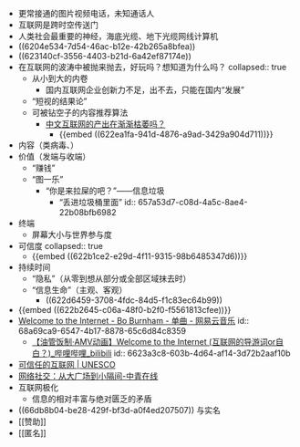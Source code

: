 - 更常接通的图片视频电话，未知通话人
- 互联网是跨时空传送门
- 人类社会最重要的神经，海底光缆、地下光缆网线计算机
- ((6204e534-7d54-46ac-b12e-42b265a8bfea))
- ((623140cf-3556-4403-b21d-6a42ef87174e))
- 在互联网的波涛中被抛来抛去，好玩吗？想知道为什么吗？
  collapsed:: true
	- 从小到大的内卷
		- 国内互联网企业创新力不足，出不去，只能在国内“发展”
	- “短视的结果论”
	- 可被钻空子的内容推荐算法
		- [中文互联网的产出在渐渐枯萎吗？](https://www.zhihu.com/question/49684783)
			- {{embed ((622ea1fa-941d-4876-a9ad-3429a904d711))}}
- 内容（类病毒、）
- 价值（发端与收端）
	- “赚钱”
	- “图一乐”
		- “你是来拉屎的吧？”——信息垃圾
			- “丢进垃圾桶里面”
			  id:: 657a53d7-c08d-4a5c-8ae4-22b08bfb6982
- 终端
	- 屏幕大小与世界参与度
- 可信度
  collapsed:: true
	- {{embed ((622b1ce2-e29d-4f11-9315-98b6485347d6))}}
- 持续时间
	- “隐私”（从零到想从部分或全部区域抹去时）
	- “信息生命”（主观、客观）
		- ((622d6459-3708-4fdc-84d5-f1c83ec64b99))
- {{embed ((622b2645-c06a-48f0-b2f0-f5561813cfee))}}
- [Welcome to the Internet - Bo Burnham - 单曲 - 网易云音乐](https://music.163.com/song?id=1851572012)
  id:: 68a69ca9-6547-4b17-8878-65c6d84c8359
	- [【油管饭制·AMV动画】Welcome to the Internet (互联网的导游词or自白？)_哔哩哔哩_bilibili](https://www.bilibili.com/video/BV1tS4y1V7yP)
	  id:: 6623a3c8-603b-4d64-af14-3d72b2aaf10b
- [可信任的互联网 | UNESCO](https://www.unesco.org/zh/internet-trust)
- [网络社交：从大广场到小隔间-中青在线](https://zqb.cyol.com/html/2020-12/18/nw.D110000zgqnb_20201218_6-02.htm)
- 互联网极化
	- 信息的相对丰富与绝对匮乏的矛盾
- ((66db8b04-be28-429f-bf3d-a0f4ed207507)) 与实名
- [[赞助]]
- [[匿名]]